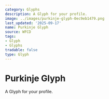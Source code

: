 ```yaml
---
category: Glyphs
description: A Glyph for your profile.
image: ../images/purkinje-glyph-0ec9eb1479.png
last_updated: '2025-09-17'
name: Purkinje Glyph
source: WFCD
tags:
- Glyph
- Glyphs
tradable: false
type: Glyph
---
```


# Purkinje Glyph

A Glyph for your profile.


